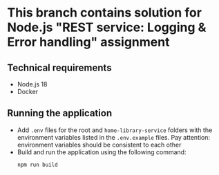 # This branch contains solution for Node.js "REST service: Logging & Error handling" assignment

## Technical requirements
- Node.js 18
- Docker

## Running the application
- Add `.env` files for the root and `home-library-service` folders with the environment variables
  listed in the `.env.example` files. Pay attention: environment variables should be consistent to each other
- Build and run the application using the following command:
  ```bash
  npm run build
  ```
